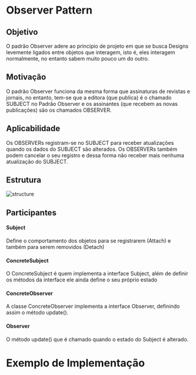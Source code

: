 # Observer Pattern
## Objetivo
O padrão Observer adere ao principio de projeto em que se busca Designs levemente ligados entre objetos que interagem, isto é, eles interagem normalmente, no entanto sabem muito pouco um do outro.
## Motivação
O padrão Observer funciona da mesma forma que assinaturas de revistas e jornais, no entanto, tem-se que a editora (que publica) é o chamado SUBJECT no Padrão Observer e os assinantes (que recebem as novas publicações) são os chamados OBSERVER.
## Aplicabilidade
Os OBSERVERs registram-se no SUBJECT para receber atualizações quando os dados do SUBJECT são alterados. Os OBSERVERs também podem cancelar o seu registro e dessa forma não receber mais nenhuma atualização do SUBJECT.
## Estrutura
![structure](http://videos.web-03.net/artigos/Higor_Medeiros/PadraoObserver_Java/PadraoObserver_Java1.jpg)
## Participantes
#### Subject 
Define o comportamento dos objetos para se registrarem (Attach) e também para serem removidos (Detach)
#### ConcreteSubject
O ConcreteSubject é quem implementa a interface Subject, além de definir os métodos da interface ele ainda define o seu próprio estado
#### ConcreteObserver
A classe ConcreteObserver implementa a interface Observer, definindo assim o método update().
#### Observer
O método update() que é chamado quando o estado do Subject é alterado.
# Exemplo de Implementação

